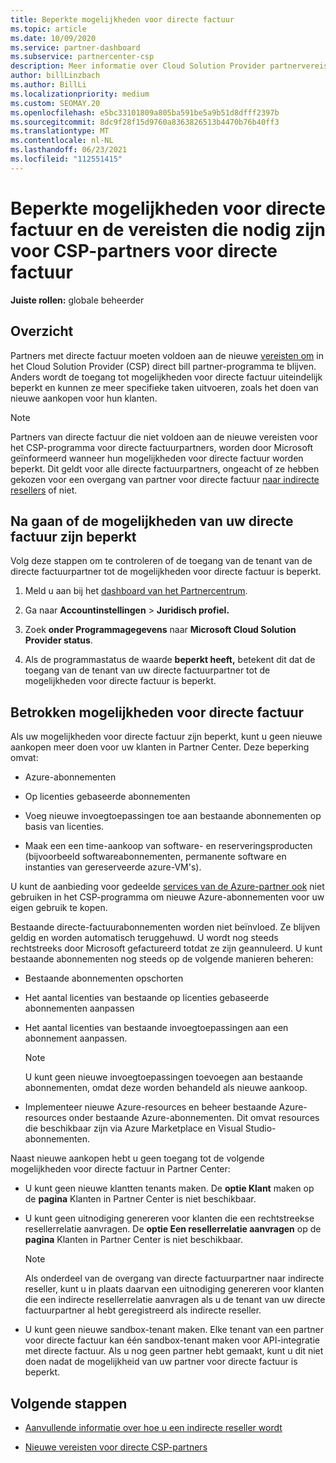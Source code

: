 ```yaml
---
title: Beperkte mogelijkheden voor directe factuur
ms.topic: article
ms.date: 10/09/2020
ms.service: partner-dashboard
ms.subservice: partnercenter-csp
description: Meer informatie over Cloud Solution Provider partnervereisten voor directe factuur (CSP) en wat u kunt doen om te voorkomen dat mogelijkheden worden beperkt. Ontdek of uw mogelijkheden zijn beperkt.
author: billLinzbach
ms.author: BillLi
ms.localizationpriority: medium
ms.custom: SEOMAY.20
ms.openlocfilehash: e5bc33101809a805ba591be5a9b51d8dfff2397b
ms.sourcegitcommit: 8dc9f28f15d9760a8363826513b4470b76b40ff3
ms.translationtype: MT
ms.contentlocale: nl-NL
ms.lasthandoff: 06/23/2021
ms.locfileid: "112551415"
---
```

# <a name="restricted-direct-bill-capabilities-and-the-requirements-needed-for-csp-direct-bill-partners"></a>Beperkte mogelijkheden voor directe factuur en de vereisten die nodig zijn voor CSP-partners voor directe factuur

**Juiste rollen:** globale beheerder

## <a name="overview"></a>Overzicht

Partners met directe factuur moeten voldoen aan de nieuwe [vereisten om](direct-partner-new-requirements.md) in het Cloud Solution Provider (CSP) direct bill partner-programma te blijven. Anders wordt de toegang tot mogelijkheden voor directe factuur uiteindelijk beperkt en kunnen ze meer specifieke taken uitvoeren, zoals het doen van nieuwe aankopen voor hun klanten.

> [!Note]
> Partners van directe factuur die niet voldoen aan de nieuwe vereisten voor het CSP-programma voor directe factuurpartners, worden door Microsoft geïnformeerd wanneer hun mogelijkheden voor directe factuur worden beperkt. Dit geldt voor alle directe factuurpartners, ongeacht of ze hebben gekozen voor een overgang van partner voor directe factuur [naar indirecte resellers](transition-direct-to-indirect.md) of niet.  

## <a name="how-to-tell-if-your-direct-bill-capabilities-has-been-restricted"></a>Na gaan of de mogelijkheden van uw directe factuur zijn beperkt

Volg deze stappen om te controleren of de toegang van de tenant van de directe factuurpartner tot de mogelijkheden voor directe factuur is beperkt.

1. Meld u aan bij het [dashboard van het Partnercentrum](https://partner.microsoft.com/dashboard).

2. Ga naar **Accountinstellingen**  >  **Juridisch profiel.**

3. Zoek **onder Programmagegevens** naar **Microsoft Cloud Solution Provider status**.

4. Als de programmastatus de waarde **beperkt heeft,** betekent dit dat de toegang van de tenant van uw directe factuurpartner tot de mogelijkheden voor directe factuur is beperkt.

## <a name="affected-direct-bill-capabilities"></a>Betrokken mogelijkheden voor directe factuur

Als uw mogelijkheden voor directe factuur zijn beperkt, kunt u geen nieuwe aankopen meer doen voor uw klanten in Partner Center. Deze beperking omvat:

- Azure-abonnementen

- Op licenties gebaseerde abonnementen

- Voeg nieuwe invoegtoepassingen toe aan bestaande abonnementen op basis van licenties.

- Maak een een time-aankoop van software- en reserveringsproducten (bijvoorbeeld softwareabonnementen, permanente software en instanties van gereserveerde azure-VM's).

U kunt de aanbieding voor gedeelde [services van de Azure-partner ook](shared-services.md) niet gebruiken in het CSP-programma om nieuwe Azure-abonnementen voor uw eigen gebruik te kopen.

Bestaande directe-factuurabonnementen worden niet beïnvloed. Ze blijven geldig en worden automatisch teruggehuwd. U wordt nog steeds rechtstreeks door Microsoft gefactureerd totdat ze zijn geannuleerd. U kunt bestaande abonnementen nog steeds op de volgende manieren beheren:

- Bestaande abonnementen opschorten

- Het aantal licenties van bestaande op licenties gebaseerde abonnementen aanpassen

- Het aantal licenties van bestaande invoegtoepassingen aan een abonnement aanpassen. 

    >[!Note]
    >U kunt geen nieuwe invoegtoepassingen toevoegen aan bestaande abonnementen, omdat deze worden behandeld als nieuwe aankoop.

- Implementeer nieuwe Azure-resources en beheer bestaande Azure-resources onder bestaande Azure-abonnementen. Dit omvat resources die beschikbaar zijn via Azure Marketplace en Visual Studio-abonnementen.

Naast nieuwe aankopen hebt u geen toegang tot de volgende mogelijkheden voor directe factuur in Partner Center:

- U kunt geen nieuwe klantten tenants maken. De **optie Klant** maken op de **pagina** Klanten in Partner Center is niet beschikbaar.

- U kunt geen uitnodiging genereren voor klanten die een rechtstreekse resellerrelatie aanvragen. De **optie Een resellerrelatie aanvragen** op de **pagina** Klanten in Partner Center is niet beschikbaar.

    >[!NOTE]
    >Als onderdeel van de overgang van directe factuurpartner naar indirecte reseller, kunt u in plaats daarvan een uitnodiging genereren voor klanten die een indirecte resellerrelatie aanvragen als u de tenant van uw directe factuurpartner al hebt geregistreerd als indirecte reseller.

- U kunt geen nieuwe sandbox-tenant maken. Elke tenant van een partner voor directe factuur kan één sandbox-tenant maken voor API-integratie met directe factuur. Als u nog geen partner hebt gemaakt, kunt u dit niet doen nadat de mogelijkheid van uw partner voor directe factuur is beperkt.  

## <a name="next-steps"></a>Volgende stappen

- [Aanvullende informatie over hoe u een indirecte reseller wordt](https://assetsprod.microsoft.com/csp-directbill-to-indirect-transition.pdf)

- [Nieuwe vereisten voor directe CSP-partners](direct-partner-new-requirements.md)
